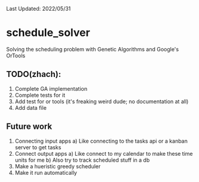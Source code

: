 Last Updated: 2022/05/31

# schedule_solver
Solving the scheduling problem with Genetic Algorithms and Google's OrTools

## TODO(zhach):
1) Complete GA implementation
2) Complete tests for it
3) Add test for or tools (it's freaking weird dude; no documentation at all)
4) Add data file

## Future work
1) Connecting input apps
    a) Like connecting to the tasks api or a kanban server to get tasks
2) Connect output apps
    a) Like connect to my calendar to make these time units for me
    b) Also try to track scheduled stuff in a db
3) Make a hueristic greedy scheduler
4) Make it run automatically
